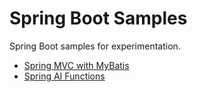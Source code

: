 # Spring Boot Samples

Spring Boot samples for experimentation.

* [Spring MVC with MyBatis](spring-mvc-mybatis/README.md)
* [Spring AI Functions](spring-ai-functions/README.md)